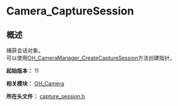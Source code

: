 # Camera_CaptureSession

## 概述

捕获会话对象。<br> 可以使用[OH_CameraManager_CreateCaptureSession](capi-camera-manager-h.md#oh_cameramanager_createcapturesession)方法创建指针。

**起始版本：** 11

**相关模块：** [OH_Camera](capi-oh-camera.md)

**所在头文件：** [capture_session.h](capi-capture-session-h.md)


